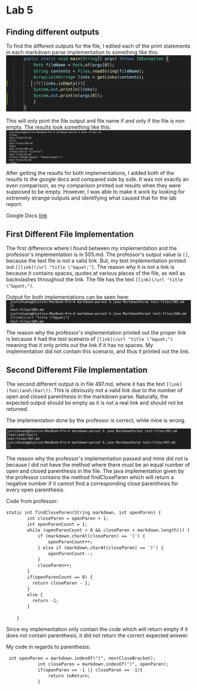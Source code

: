 # Lab 5

## Finding different outputs

To find the different outputs for the file, I edited each of the print statements in each markdown parse implementation to something like this: ![Code implementation](output1.png)

This will only print the file output and file name if and only if the file is non empty. The results look something like this:
![Results](output2.png)

After getting the results for both implementations, I added both of the results to the google docs and compared side by side. It was not exactly an even comparison, as my comparison printed out results when they were supposed to be empty. However, I was able to make it work by looking for extremely strange outputs and identifying what caused that for the lab report.

Google Docs [link](https://docs.google.com/spreadsheets/d/1esdOzHaPRJhf90w0g5tPlEBzoS7O3a7hU6zmWr8CfkM/edit?usp=sharing)

## First Different File Implementation

The first difference where I found between my implementation and the professor's implementation is in 505.md. The professor's output value is `[]`, because the text file is not a valid link. But, my test implementation printed out `[[link](/url "title \"&quot;"]`. The reason why it is not a link is because it contains spaces, quotes at various places of the file, as well as backslashes throughout the link. The file has the text `[link](/url "title \"&quot;")`. 

Output for both implementations can be seen here:
![Different output](difoutput1.png)

The reason why the professor's implementation printed out the proper link is because it had the test scenario of `[link](/url "title \"&quot;")` meaning that it only prints out the link if it has no spaces. My implementation did not contain this scenario, and thus it printed out the link.

## Second Differemt File Implementation

The second different output is in file 497.md, where it has the text `[link](foo\(and\(bar\))`. This is obviously not a valid link due to the number of open and closed parenthesis in the markdown parse. Naturally, the expected output should be empty as it is not a real link and should not be returned. 

The implementation done by the professor is correct, while mine is wrong.

![Second output implementation](difimp2.png)

The reason why the professor's implementation passed and mine did not is because I did not have the method where there must be an equal number of open and closed parenthesis in the file. The java implementation given by the professor contains the method findCloseParen which will return a negative number if it cannot find a corresponding close parenthesis for every open parenthesis. 

Code from professor:
``` 
static int findCloseParen(String markdown, int openParen) {
        int closeParen = openParen + 1;
        int openParenCount = 1;
        while (openParenCount > 0 && closeParen < markdown.length()) {
            if (markdown.charAt(closeParen) == '(') {
                openParenCount++;
            } else if (markdown.charAt(closeParen) == ')') {
                openParenCount--;
            }
            closeParen++;
        }
        if(openParenCount == 0) {
          return closeParen - 1;
        }
        else {
          return -1;
        }

    } 
```
Since my implementation only contain the code which will return empty if it does not contain parenthesis, it did not return the correct expected answer.

My code in regards to parenthesis:
```
 int openParen = markdown.indexOf("(", nextCloseBracket);
            int closeParen = markdown.indexOf(")", openParen);
            if(openParen == -1 || closeParen == -1){
                return toReturn;
            }
```



